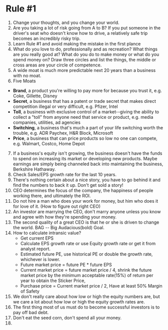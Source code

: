 # Rule #1

1. Change your thoughts, and you change your world. 
2. Are you taking a lot of risk going from A to B? If you put someone in the driver's seat who doesn't know how to drive, a relatively safe trip becomes an incredibly risky trip. 
3. Learn Rule #1 and avoid making the mistake in the first plance
4. What do you love to do, professionally and as recreation? What things are you really good at? What do you do to make money or what do you spend money on? Draw three circles and list the things, the middle or cross areas are your circle of competence. 
5. A wide moat is much more predictable next 20 years than a business with no moat. 
6. Five Moats
  - **Brand**, a product you're willing to pay more for because you trust it, e.g. Coke, Gillette, Disney
  - **Secret**, a business that has a patent or trade secret that makes direct competition illegal or very difficult, e.g. Pfizer, Intel
  - **Toll**, a business with exclusive control of a market--giving the ability to collect a "toll" from anyone need that service or product, e.g. media companies, utilities, ad agencies
  - **Switching**, a business that's much a part of your life switching worth the trouble, e.g. ADR Paychex, H&R Block, Microsoft
  - **Price**, a business that can price products so low no one can compete, e.g. Walmart, Costco, Home Depot
7. If a business's equity isn't growing, the business doesn't have the funds to spend on increasing its market or developing new products. Maybe earnings are simply being channeled back into maintaining the business, Berkshire Hathaway. 
8. Check Sales/EPS growth rate for the last 10 years.
9. There's nothing certain about a nice story, you have to go behind it and find the numbers to back it up. Don't get sold a story!
10. CEO determines the focus of the company, the happiness of people working there, and ultimately the ROI. 
11. Do not hire a man who does your work for money, but him who does it for love of it. (How to figure out right CEO)
12. An investor are marrying the CEO, don't marry anyone unless you know and agree with how they're spending your money.
13. The second quality of a great CEO is that he or she is driven to change the world. BAG -- Big Audacious(bold) Goal. 
14. How to calculate intransic value? 
    - Get current EPS
    - Calculate EPS growth rate or use Equity growth rate or get it from analyst report. 
    - Estimated future PE, use historical PE or double the growth rate, whichever is lower. 
    - Future market price = future PE * future EPS
    - Current market price = future market price / 4, shrink the future market price by the minimum acceptable rate(15%) of return per year to obtain the Sticker Price, 
    - Purchase price = Current market price / 2, Have at least 50% Margin of Safety
15. We don't really care about how low or high the equity numbers are, but we care a lot about how low or high the equity growth rates are. 
16. The first thing most of us must do to become successful investors is to pay off bad debt. 
17. Don't eat the seed corn, don't spend all your money.
18. 

